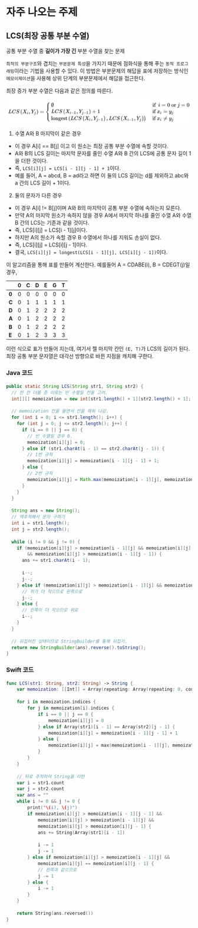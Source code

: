 # 자주 나오는 주제

## LCS(최장 공통 부분 수열)
공통 부분 수열 중 **길이가 가장 긴** 부분 수열을 찾는 문제

`최적의 부분구조`와 겹치는 `부분문제 특성`을 가지기 때문에 점화식을 통해 푸는 `동적 프로그래밍`이라는 기법을 사용할 수 있다. 이 방법은 부분문제의 해답을 표에 저장하는 방식인 `메모이제이션`을 사용해 상위 단계의 부분문제에서 해답을 접근한다.

최장 증가 부분 수열은 다음과 같은 정의를 따른다.

![LCS](images/LCS.png)

1. 수열 A와 B 마지막이 같은 경우
- 이 경우 A[i] == B[j] 이고 이 원소는 최장 공통 부분 수열에 속할 것이다.
- A와 B의 LCS 길이는 마지막 문자를 줄인 수열 A와 B 간의 LCS에 공통 문자 길이 1을 더한 것이다.
- 즉, `LCS[i][j] = LCS[i - 1][j - 1] + 1`이다.
- 예를 들어, A = abcd, B = ad라고 하면 이 둘의 LCS 길이는 d를 제외하고 abc와 a 간의 LCS 길이 + 1이다.

2. 둘의 문자가 다른 경우
- 이 경우 A[i] != B[j]이며 A와 B의 마지막이 공통 부분 수열에 속하는지 모른다.
- 만약 A의 마지막 원소가 속하지 않을 경우 A에서 마지막 하나를 줄인 수열 A와 수열 B 간의 LCS는 기존과 같을 것이다.
- 즉, LCS[i][j] = LCS[i - 1][j]이다.
- 하지만 A의 원소가 속할 경우 B 수열에서 하나를 지워도 손실이 없다.
- 즉, LCS[i][j] = LCS[i][j - 1]이다.
- 결국, `LCS[i][j] = longest(LCS[i - 1][j], LCS[i][j - 1])`이다.

이 알고리즘을 통해 표를 만들어 계산한다.
예를들어 A = CDABE(i), B = CDEGT(j)일 경우,

|   |  <center>0</center> |  <center>C</center> |  <center>D</center> |  <center>E</center> |  <center>G</center> |<center>T</center> |
|:--------|:--------:|:--------:|:--------:|:--------:|:--------:|:--------:|
|**0** | <center>0 </center> |0|0|0|0|0|
|**C** | <center>0 </center> |1|1|1|1|1|
|**D** | <center>0 </center> |1|2|2|2|2|
|**A** | <center>0 </center> |1|2|2|2|2|
|**B** | <center>0 </center> |1|2|2|2|2|
|**E** | <center>0 </center> |1|2|3|3|3|

이런 식으로 표가 만들어 지는데, 여기서 젤 마지막 칸인 `(E, T)`가 LCS의 길이가 된다. 최장 공통 부분 문자열은 대각선 방향으로 바뀐 지점을 캐치해 구한다.

### Java 코드

``` Java
public static String LCS(String str1, String str2) {
  // 한 칸 더를 준 이유는 빈 수열일 칸을 고려.
  int[][] memoization = new int[str1.length() + 1][str2.length() + 1];

  // memoization 칸을 돌면서 칸을 채워 나감.
  for (int i = 0; i <= str1.length(); i++) {
    for (int j = 0; j <= str2.length(); j++) {
      if (i == 0 || j == 0) {
        // 빈 수열일 경우 0.
        memoization[i][j] = 0;
      } else if (str1.charAt(i - 1) == str2.charAt(j - 1)) {
        // 1번 규칙
        memoization[i][j] = memoization[i - 1][j - 1] + 1;
      } else {
        // 2번 규칙
        memoization[i][j] = Math.max(memoization[i - 1][j], memoization[i][j - 1]);
      }
    }
  }

  String ans = new String();
  // 역추적해서 문자 구하기
  int i = str1.length();
  int j = str2.length();

  while (i != 0 && j != 0) {
    if (memoization[i][j] > memoization[i - 1][j] && memoization[i][j] > memoization[i][j - 1]
        && memoization[i][j] > memoization[i - 1][j - 1]) {
      ans += str1.charAt(i - 1);

      i--;
      j--;
    } else if (memoization[i][j] > memoization[i - 1][j] && memoization[i][j] == memoization[i][j - 1]) {
      // 위가 더 작으므로 왼쪽으로
      j--;
    } else {
      // 왼쪽이 더 작으므로 위로
      i--;
    }
  }

  // 뒤집어진 상태이므로 StringBuilder를 통해 뒤집기.
  return new StringBuilder(ans).reverse().toString();
}
```
### Swift 코드

``` Swift
func LCS(str1: String, str2: String) -> String {
    var memoization: [[Int]] = Array(repeating: Array(repeating: 0, count: str2.count + 1), count: str1.count + 1)

    for i in memoization.indices {
        for j in memoization[i].indices {
            if i == 0 || j == 0 {
                memoization[i][j] = 0
            } else if Array(str1)[i - 1] == Array(str2)[j - 1] {
                memoization[i][j] = memoization[i - 1][j - 1] + 1
            } else {
                memoization[i][j] = max(memoization[i - 1][j], memoization[i][j - 1])
            }
        }
    }

    // 뒤로 추적하여 String을 리턴
    var i = str1.count
    var j = str2.count
    var ans = ""
    while i != 0 && j != 0 {
        print("\(i), \(j)")
        if memoization[i][j] > memoization[i - 1][j - 1] &&
            memoization[i][j] > memoization[i - 1][j] &&
            memoization[i][j] > memoization[i][j - 1] {
            ans += String(Array(str1)[i - 1])

            i -= 1
            j -= 1
        } else if memoization[i][j] > memoization[i - 1][j] &&
            memoization[i][j] == memoization[i][j - 1] {
            // 왼쪽과 같으므로
            j -= 1
        } else {
            i -= 1
        }
    }

    return String(ans.reversed())
}
```
